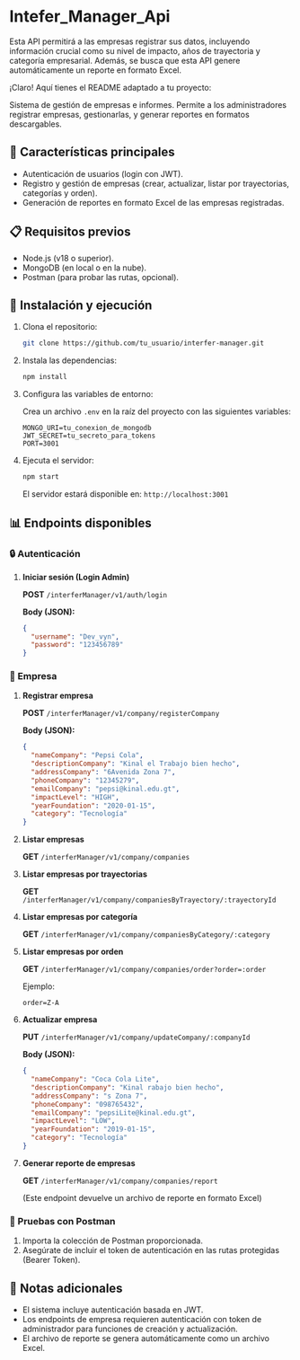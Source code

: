 # Intefer_Manager_Api
Esta API permitirá a las empresas registrar sus datos, incluyendo información crucial como su nivel de impacto, años de trayectoria y categoría empresarial. Además, se busca que esta API genere automáticamente un reporte en formato Excel.

¡Claro! Aquí tienes el README adaptado a tu proyecto:

Sistema de gestión de empresas e informes. Permite a los administradores registrar empresas, gestionarlas, y generar reportes en formatos descargables.

## 📌 Características principales

- Autenticación de usuarios (login con JWT).
- Registro y gestión de empresas (crear, actualizar, listar por trayectorias, categorías y orden).
- Generación de reportes en formato Excel de las empresas registradas.
  
## 📋 Requisitos previos

- Node.js (v18 o superior).
- MongoDB (en local o en la nube).
- Postman (para probar las rutas, opcional).

## 🚀 Instalación y ejecución

1. Clona el repositorio:

   ```bash
   git clone https://github.com/tu_usuario/interfer-manager.git
   ```

2. Instala las dependencias:

   ```bash
   npm install
   ```

3. Configura las variables de entorno:

   Crea un archivo `.env` en la raíz del proyecto con las siguientes variables:

   ```env
   MONGO_URI=tu_conexion_de_mongodb
   JWT_SECRET=tu_secreto_para_tokens
   PORT=3001
   ```

4. Ejecuta el servidor:

   ```bash
   npm start
   ```

   El servidor estará disponible en: `http://localhost:3001`

## 📊 Endpoints disponibles

### 🔒 Autenticación

1. **Iniciar sesión (Login Admin)**

   **POST** `/interferManager/v1/auth/login`

   **Body (JSON):**

   ```json
   {
     "username": "Dev_vyn",
     "password": "123456789"
   }
   ```

### 🏢 Empresa

1. **Registrar empresa**

   **POST** `/interferManager/v1/company/registerCompany`

   **Body (JSON):**

   ```json
   {
     "nameCompany": "Pepsi Cola",
     "descriptionCompany": "Kinal el Trabajo bien hecho",
     "addressCompany": "6Avenida Zona 7",
     "phoneCompany": "12345279",
     "emailCompany": "pepsi@kinal.edu.gt",
     "impactLevel": "HIGH",
     "yearFoundation": "2020-01-15",
     "category": "Tecnología"
   }
   ```

2. **Listar empresas**

   **GET** `/interferManager/v1/company/companies`

3. **Listar empresas por trayectorias**

   **GET** `/interferManager/v1/company/companiesByTrayectory/:trayectoryId`

4. **Listar empresas por categoría**

   **GET** `/interferManager/v1/company/companiesByCategory/:category`

5. **Listar empresas por orden**

   **GET** `/interferManager/v1/company/companies/order?order=:order`

   Ejemplo:

   ```text
   order=Z-A
   ```

6. **Actualizar empresa**

   **PUT** `/interferManager/v1/company/updateCompany/:companyId`

   **Body (JSON):**

   ```json
   {
     "nameCompany": "Coca Cola Lite",
     "descriptionCompany": "Kinal rabajo bien hecho",
     "addressCompany": "s Zona 7",
     "phoneCompany": "098765432",
     "emailCompany": "pepsiLite@kinal.edu.gt",
     "impactLevel": "LOW",
     "yearFoundation": "2019-01-15",
     "category": "Tecnología"
   }
   ```

7. **Generar reporte de empresas**

   **GET** `/interferManager/v1/company/companies/report`

   (Este endpoint devuelve un archivo de reporte en formato Excel)

### 🧪 Pruebas con Postman

1. Importa la colección de Postman proporcionada.
2. Asegúrate de incluir el token de autenticación en las rutas protegidas (Bearer Token).

## 📌 Notas adicionales

- El sistema incluye autenticación basada en JWT.
- Los endpoints de empresa requieren autenticación con token de administrador para funciones de creación y actualización.
- El archivo de reporte se genera automáticamente como un archivo Excel.
```
